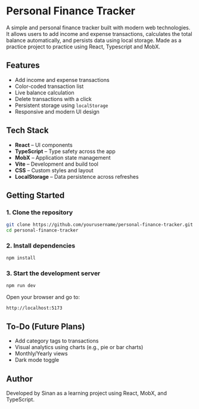 # Personal Finance Tracker

A simple and personal finance tracker built with modern web technologies. It allows users to add income and expense transactions, calculates the total balance automatically, and persists data using local storage. Made as a practice project to practice using React, Typescript and MobX.

## Features

- Add income and expense transactions
- Color-coded transaction list
- Live balance calculation
- Delete transactions with a click
- Persistent storage using `localStorage`
- Responsive and modern UI design

## Tech Stack

- **React** – UI components
- **TypeScript** – Type safety across the app
- **MobX** – Application state management
- **Vite** – Development and build tool
- **CSS** – Custom styles and layout
- **LocalStorage** – Data persistence across refreshes

## Getting Started

### 1. Clone the repository

```bash
git clone https://github.com/yourusername/personal-finance-tracker.git
cd personal-finance-tracker
```

### 2. Install dependencies

```bash
npm install
```

### 3. Start the development server

```bash
npm run dev
```

Open your browser and go to:

```
http://localhost:5173
```

## To-Do (Future Plans)

- Add category tags to transactions
- Visual analytics using charts (e.g., pie or bar charts)
- Monthly/Yearly views
- Dark mode toggle


## Author

Developed by Sinan as a learning project using React, MobX, and TypeScript.
